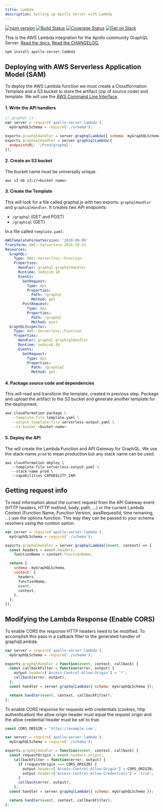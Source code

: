 ```yaml
---
title: Lambda
description: Setting up Apollo Server with Lambda
---
```


[![npm version](https://badge.fury.io/js/apollo-server-core.svg)](https://badge.fury.io/js/apollo-server-core) [![Build Status](https://circleci.com/gh/apollographql/apollo-cache-control-js.svg?style=svg)](https://circleci.com/gh/apollographql/apollo-cache-control-js) [![Coverage Status](https://coveralls.io/repos/github/apollographql/apollo-server/badge.svg?branch=master)](https://coveralls.io/github/apollographql/apollo-server?branch=master) [![Get on Slack](https://img.shields.io/badge/slack-join-orange.svg)](https://www.apollographql.com/#slack)

This is the AWS Lambda integration for the Apollo community GraphQL Server. [Read the docs.](https://www.apollographql.com/docs/apollo-server/) [Read the CHANGELOG.](https://github.com/apollographql/apollo-server/blob/master/CHANGELOG.md)

```sh
npm install apollo-server-lambda
```

<h2 id="deploying" title="Deploying with SAM">Deploying with AWS Serverless Application Model (SAM)</h2>

To deploy the AWS Lambda function we must create a Cloudformation Template and a S3 bucket to store the artifact (zip of source code) and template. We will use the [AWS Command Line Interface](https://aws.amazon.com/cli/).

#### 1. Write the API handlers

```js
// graphql.js
var server = require('apollo-server-lambda'),
  myGraphQLSchema = require('./schema');

exports.graphqlHandler = server.graphqlLambda({ schema: myGraphQLSchema });
exports.graphiqlHandler = server.graphiqlLambda({
  endpointURL: '/Prod/graphql',
});
```

#### 2. Create an S3 bucket

The bucket name must be universally unique.

```shell
aws s3 mb s3://<bucket name>
```

#### 3. Create the Template

This will look for a file called graphql.js with two exports: `graphqlHandler` and `graphiqlHandler`. It creates two API endpoints:

* `/graphql` (GET and POST)
* `/graphiql` (GET)

In a file called `template.yaml`:

```yaml
AWSTemplateFormatVersion: '2010-09-09'
Transform: AWS::Serverless-2016-10-31
Resources:
  GraphQL:
    Type: AWS::Serverless::Function
    Properties:
      Handler: graphql.graphqlHandler
      Runtime: nodejs6.10
      Events:
        GetRequest:
          Type: Api
          Properties:
            Path: /graphql
            Method: get
        PostRequest:
          Type: Api
          Properties:
            Path: /graphql
            Method: post
  GraphQLInspector:
    Type: AWS::Serverless::Function
    Properties:
      Handler: graphql.graphiqlHandler
      Runtime: nodejs6.10
      Events:
        GetRequest:
          Type: Api
          Properties:
            Path: /graphiql
            Method: get
```

#### 4. Package source code and dependencies

This will read and transform the template, created in previous step. Package and upload the artifact to the S3 bucket and generate another template for the deployment.

```sh
aws cloudformation package \
   --template-file template.yaml \
   --output-template-file serverless-output.yaml \
   --s3-bucket <bucket-name>
```

#### 5. Deploy the API

The will create the Lambda Function and API Gateway for GraphQL. We use the stack-name `prod` to mean production but any stack name can be used.

```
aws cloudformation deploy \
   --template-file serverless-output.yaml \
   --stack-name prod \
   --capabilities CAPABILITY_IAM
```

<h2 id="request-info" title="Getting request info">Getting request info</h2>

To read information about the current request from the API Gateway event (HTTP headers, HTTP method, body, path, ...) or the current Lambda Context (Function Name, Function Version, awsRequestId, time remaning, ...) use the options function. This way they can be passed to your schema resolvers using the context option.

```js
var server = require('apollo-server-lambda'),
  myGraphQLSchema = require('./schema');

exports.graphqlHandler = server.graphqlLambda((event, context) => {
  const headers = event.headers,
    functionName = context.functionName;

  return {
    schema: myGraphQLSchema,
    context: {
      headers,
      functionName,
      event,
      context,
    },
  };
});
```

<h2 id="modifying-response" title="Modifying the response">Modifying the Lambda Response (Enable CORS)</h2>

To enable CORS the response HTTP headers need to be modified. To accomplish this pass in a callback filter to the generated handler of graphqlLambda.

```js
var server = require('apollo-server-lambda'),
  myGraphQLSchema = require('./schema');

exports.graphqlHandler = function(event, context, callback) {
  const callbackFilter = function(error, output) {
    output.headers['Access-Control-Allow-Origin'] = '*';
    callback(error, output);
  };
  const handler = server.graphqlLambda({ schema: myGraphQLSchema });

  return handler(event, context, callbackFilter);
};
```

To enable CORS response for requests with credentials (cookies, http authentication) the allow origin header must equal the request origin and the allow credential header must be set to true.

```js
const CORS_ORIGIN = 'https://example.com';

var server = require('apollo-server-lambda'),
  myGraphQLSchema = require('./schema');

exports.graphqlHandler = function(event, context, callback) {
  const requestOrigin = event.headers.origin,
    callbackFilter = function(error, output) {
      if (requestOrigin === CORS_ORIGIN) {
        output.headers['Access-Control-Allow-Origin'] = CORS_ORIGIN;
        output.headers['Access-Control-Allow-Credentials'] = 'true';
      }
      callback(error, output);
    };
  const handler = server.graphqlLambda({ schema: myGraphQLSchema });

  return handler(event, context, callbackFilter);
};
```
